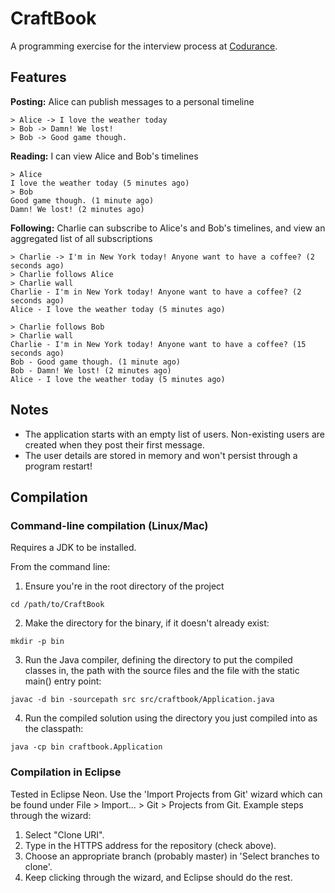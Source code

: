 # CraftBook

A programming exercise for the interview process at [Codurance](https://codurance.com).

## Features
**Posting:** Alice can publish messages to a personal timeline

```
> Alice -> I love the weather today
> Bob -> Damn! We lost!
> Bob -> Good game though.
```

**Reading:** I can view Alice and Bob's timelines

```
> Alice
I love the weather today (5 minutes ago)
> Bob
Good game though. (1 minute ago)
Damn! We lost! (2 minutes ago)
```

**Following:** Charlie can subscribe to Alice's and Bob's timelines, and view an aggregated list of all subscriptions

```
> Charlie -> I'm in New York today! Anyone want to have a coffee? (2 seconds ago)
> Charlie follows Alice
> Charlie wall
Charlie - I'm in New York today! Anyone want to have a coffee? (2 seconds ago)
Alice - I love the weather today (5 minutes ago)

> Charlie follows Bob
> Charlie wall
Charlie - I'm in New York today! Anyone want to have a coffee? (15 seconds ago)
Bob - Good game though. (1 minute ago)
Bob - Damn! We lost! (2 minutes ago)
Alice - I love the weather today (5 minutes ago)
```

## Notes
* The application starts with an empty list of users. Non-existing users are created when they post their first message.
* The user details are stored in memory and won't persist through a program restart!

## Compilation
### Command-line compilation (Linux/Mac)
Requires a JDK to be installed.

From the command line:

1. Ensure you're in the root directory of the project
```
cd /path/to/CraftBook
```
2. Make the directory for the binary, if it doesn't already exist: 
```
mkdir -p bin
```
3. Run the Java compiler, defining the directory to put the compiled classes in, the path with the source files and the file with the static main() entry point:
```
javac -d bin -sourcepath src src/craftbook/Application.java
```
4. Run the compiled solution using the directory you just compiled into as the classpath:
```
java -cp bin craftbook.Application
```

### Compilation in Eclipse
Tested in Eclipse Neon.
Use the 'Import Projects from Git' wizard which can be found under File > Import... > Git > Projects from Git.
Example steps through the wizard:
1. Select "Clone URI".
2. Type in the HTTPS address for the repository (check above).
3. Choose an appropriate branch (probably master) in 'Select branches to clone'.
4. Keep clicking through the wizard, and Eclipse should do the rest.